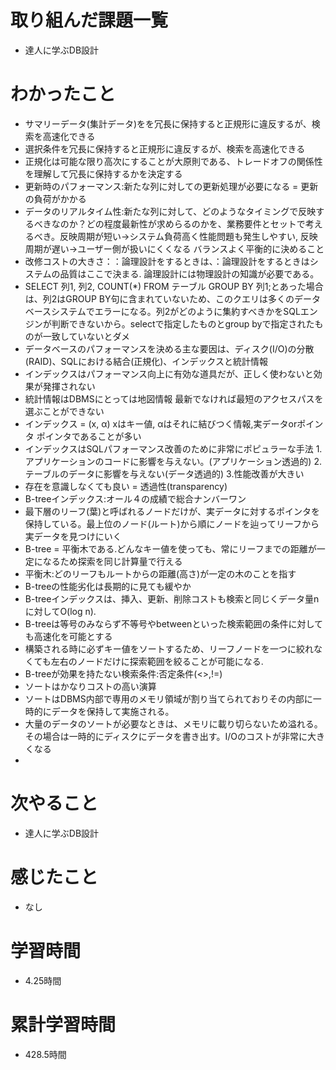 # 取り組んだ課題一覧
- 達人に学ぶDB設計

# わかったこと
- サマリーデータ(集計データ)をを冗長に保持すると正規形に違反するが、検索を高速化できる
- 選択条件を冗長に保持すると正規形に違反するが、検索を高速化できる
- 正規化は可能な限り高次にすることが大原則である、トレードオフの関係性を理解して冗長に保持するかを決定する
- 更新時のパフォーマンス:新たな列に対しての更新処理が必要になる = 更新の負荷がかかる
- データのリアルタイム性:新たな列に対して、どのようなタイミングで反映するべきなのか？どの程度最新性が求めらるのかを、業務要件とセットで考えるべき。反映周期が短い→システム負荷高く性能問題も発生しやすい, 反映周期が遅い→ユーザー側が扱いにくくなる  バランスよく平衡的に決めること
- 改修コストの大きさ：：論理設計をするときは、：論理設計をするときはシステムの品質はここで決まる. 論理設計には物理設計の知識が必要である。
- SELECT 列1, 列2, COUNT(*) FROM テーブル GROUP BY 列1;とあった場合は、列2はGROUP BY句に含まれていないため、このクエリは多くのデータベースシステムでエラーになる。列2がどのように集約すべきかをSQLエンジンが判断できないから。selectで指定したものとgroup byで指定されたものが一致していないとダメ
- データベースのパフォーマンスを決める主な要因は、ディスク(I/O)の分散(RAID)、SQLにおける結合(正規化)、インデックスと統計情報
- インデックスはパフォーマンス向上に有効な道具だが、正しく使わないと効果が発揮されない
- 統計情報はDBMSにとっては地図情報 最新でなければ最短のアクセスパスを選ぶことができない
- インデックス = (x, α)  xはキー値, αはそれに結びつく情報,実データorポインタ ポインタであることが多い
- インデックスはSQLパフォーマンス改善のために非常にポピュラーな手法  1.アプリケーションのコードに影響を与えない。(アプリケーション透過的)  2.テーブルのデータに影響を与えない(データ透過的) 3.性能改善が大きい
- 存在を意識しなくても良い = 透過性(transparency)
- B-treeインデックス:オール４の成績で総合ナンバーワン
- 最下層のリーフ(葉)と呼ばれるノードだけが、実データに対するポインタを保持している。最上位のノード(ルート)から順にノードを辿ってリーフから実データを見つけにいく
- B-tree = 平衡木である.どんなキー値を使っても、常にリーフまでの距離が一定になるため探索を同じ計算量で行える
- 平衡木:どのリーフもルートからの距離(高さ)が一定の木のことを指す
- B-treeの性能劣化は長期的に見ても緩やか
- B-treeインデックスは、挿入、更新、削除コストも検索と同じくデータ量nに対してO(log n).
- B-treeは等号のみならず不等号やbetweenといった検索範囲の条件に対しても高速化を可能とする
- 構築される時に必ずキー値をソートするため、リーフノードを一つに絞れなくても左右のノードだけに探索範囲を絞ることが可能になる.
- B-treeが効果を持たない検索条件:否定条件(<>,!=)
- ソートはかなりコストの高い演算
- ソートはDBMS内部で専用のメモリ領域が割り当てられておりその内部に一時的にデータを保持して実施される。
- 大量のデータのソートが必要なときは、メモリに載り切らないため溢れる。その場合は一時的にディスクにデータを書き出す。I/Oのコストが非常に大きくなる
- 


# 次やること
- 達人に学ぶDB設計

# 感じたこと
- なし

# 学習時間
- 4.25時間

# 累計学習時間
- 428.5時間

